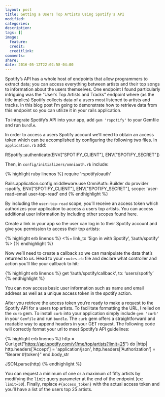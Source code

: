 ```yaml
---
layout: post
title: Getting a Users Top Artists Using Spotify's API
modified:
categories:
description:
tags: []
image:
  feature:
  credit:
  creditlink:
comments:
share:
date: 2016-05-12T22:02:58-04:00
---
```

Spotify’s API has a whole host of endpoints that allow programmers to extract data; you can access everything between artists and their top songs to information about the users themselves. One endpoint I found particularly intriguing was the “User’s Top Artists and Tracks” endpoint where (as the title implies) Spotify collects data of a users most listened to artists and tracks. In this blog post I’m going to demonstrate how to retrieve data from this endpoint so you can utilize it in your rails application.

To integrate Spotify’s API into your app, add `gem 'rspotify'` to your Gemfile and run `bundle`.

In order to access a users Spotify account we’ll need to obtain an access token which can be accomplished by configuring the following two files. In `application.rb` add:

RSpotify::authenticate(ENV["SPOTIFY_CLIENT"], ENV["SPOTIFY_SECRET"])

Then, in `config/initializers/omniauth.rb` include:

{% highlight ruby linenos %}
require 'rspotify/oauth'

Rails.application.config.middleware.use OmniAuth::Builder do
  provider :spotify, ENV["SPOTIFY_CLIENT"], ENV["SPOTIFY_SECRET"], scope: 'user-read-email user-top-read'
end
{% endhighlight %}

By including the `user-top-read` scope, you’ll receive an access token which authorizes your application to access a users top artists. You can access additional user information by including other scopes found here.

Create a link in your app so the user can log in to their Spotify account and give you permission to access their top artists:

{% highlight erb linenos %}
  <%= link_to ‘Sign in with Spotify’, ‘/auth/spotify’ %>
{% endhighlight %}

Now we’ll need to create a callback so we can manipulate the data that’s returned to us. Head to your `routes.rb` file and declare what controller and action you’ll like your callback to hit:

{% highlight erb linenos %}
  get ‘/auth/spotify/callback’, to: ‘users/spotify’
{% endhighlight %}

You can now access basic user information such as name and email address as well as a unique access token in the spotify action.

After you retrieve the access token you’re ready to make a request to the Spotify API for a users top artists. To facilitate formatting the URL, I relied on the `curb` gem. To install `curb` into your application simply include `gem 'curb'` in your `Gemfile` and run `bundle`.
The `curb` gem offers a straightforward and readable way to append headers in your GET request. The following code will correctly format your url to meet Spotify’s API guidelines:

{% highlight erb linenos %}
  http = Curl.get("https://api.spotify.com/v1/me/top/artists?limit=25") do |http|
    http.headers['Accept'] = 'application/json',
    http.headers['Authorization'] = "Bearer #{token}"
  end.body_str

  JSON.parse(http)
{% endhighlight %}

You can request a minimum of one or a maximum of fifty artists by modifying the `limit` query parameter at the end of the endpoint (ex: `limit=50`). Finally, replace `#{access_token}` with the actual access token and you’ll have a list of the users top 25 artists.
